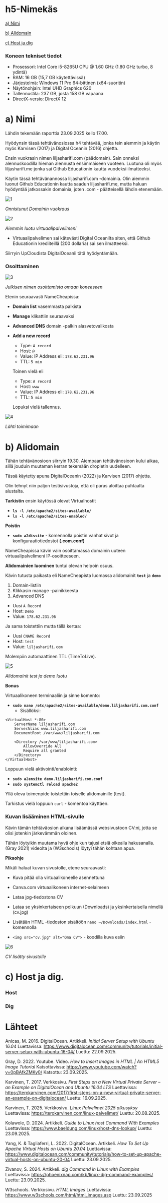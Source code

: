# h5-Nimekäs

[a) Nimi](#a-Nimi)

[b) Alidomain](#b-Alidomain)

[c) Host ja dig](#c-Host-ja-dig)


### Koneen tekniset tiedot
* Prosessori: Intel Core i5-8265U CPU @ 1.60 GHz (1.80 GHz turbo, 8 ydintä)
* RAM: 16 GB (15,7 GB käytettävissä)
* Järjestelmä: Windows 11 Pro 64-bittinen (x64-suoritin)
* Näytönohjain: Intel UHD Graphics 620
* Tallennustila: 237 GB, josta 158 GB vapaana
* DirectX-versio: DirectX 12


# a) Nimi

Lähdin tekemään raporttia 23.09.2025 kello 17.00.

Hyödynsin tässä tehtävänosiossa h4 tehtävää, jonka tein aiemmin ja käytin myös Karvisen (2017) ja Digital Oceanin (2016) ohjetta.

Ensin vuokrasin nimen liljasharifi.com (päädomain). Sain onneksi alennuskoodilla hieman alennusta ensimmäiseen vuoteen. 
Luotuna oli myös liljasharifi.me jonka sai Github Educationin kautta vuodeksi ilmatteeksi.

Käytin tässä tehtävänannossa liljasharifi.com -domainia. Olin aiemmin luonut Github Educationin kautta saadun liljasharifi.me, mutta haluan hyödyntää jatkossakin domainia, joten .com - päätteisellä lähdin etenemään.

![1](images/1.png)

_Onnistunut Domainin vuokraus_

![2](images/2.png)

_Aiemmin luotu virtuaalipalvelimeni_ 

* Virtuaalipalvelimen sai kätevästi Digital Oceanilta siten, että Github Educationin krediiteillä (200 dollaria) sai sen ilmatteeksi.

Siirryin UpCloudista DigitalOceanii tätä hyödyntämään. 

### Osoittaminen
![3](images/3.png)

_Julkisen nimen osoittamista omaan koneeseen_ 

Etenin seuraavasti NameCheapissa:

* **Domain list** vasemmasta palkista
* **Manage** klikattiin seuraavaksi
* **Advanced DNS** domain -palkin alasvetovalikosta
* **Add a new record**
  - Type: `A record`
  - Host: `@`
  - Value: IP Address eli: `178.62.231.96`
  - TTL: `5 min`

  Toinen vielä eli 
  - Type: `A record`
  - Host: `www`
  - Value: IP Address eli: `178.62.231.96`
  - TTL: `5 min`
 
  Lopuksi vielä tallennus.
 
![4](images/4.png)

_Lähti toimimaan_

# b) Alidomain

Tähän tehtävänosioon siirryin 19.30. Aiempaan tehtävänosioon kului aikaa, sillä jouduin muutaman kerran tekemään dropletin uudelleen.

Tässä käytetty apuna DigitalOceanin (2022) ja Karvisen (2017) ohjetta.

Olin tehnyt niin paljon testisivustoja, että oli paras aloittaa puhtaalta alustalta.

**Tarkistin** ensin käytössä olevat Virtualhostit
* **`ls -l /etc/apache2/sites-available/`**
* **`ls -l /etc/apache2/sites-enabled/`**

**Poistin** 
* **`sudo a2dissite`** - komennolla poistin vanhat sivut ja konfiguraatiotiedostot **(.com.conf)**

NameCheapissa kävin vain osoittamassa domainin uuteen virtuaalipalvelimeni IP-osoitteeseen.

**Alidomainien luominen** tuntui olevan helpoin osuus. 

Kävin tutusta paikasta eli NameCheapista luomassa alidomainit **`test`** ja **`demo`**

1. Domain-listiin
2. Klikkasin manage -painikkeesta
3. Advanced DNS
* Uusi `A Record`
* Host: `Demo`
* Value: `178.62.231.96`

Ja sama toistettiin mutta tällä kertaa:
* Uusi `CNAME Record`
* Host: `test`
* Value: `liljasharifi.com`

Molempiin automaattinen TTL (TimeToLive).

![5](images/5.png)

_Alidomainit test ja demo luotu_

**Bonus**

Virtuaalikoneen terminaaliin ja sinne komento:

* **`sudo nano /etc/apache2/sites-available/demo.liljasharifi.com.conf`**
  - Sisällöksi:

```
<VirtualHost *:80>
    ServerName liljasharifi.com
    ServerAlias www.liljasharifi.com
    DocumentRoot /var/www/liljasharifi.com

    <Directory /var/www/liljasharifi.com>
        AllowOverride All
        Require all granted
    </Directory>
</VirtualHost>
```


Loppuun vielä aktivointi/enablointi:
* **`sudo a2ensite demo.liljasharifi.com.conf`**
* **`sudo systemctl reload apache2`**

Yllä oleva toimenpide toistettiin toiselle alidomainille (test).

Tarkistus vielä loppuun `curl` - komentoa käyttäen.

### Kuvan lisääminen HTML-sivulle

Kävin tämän tehtäväosion aikana lisäämässä websivustoon CV:ni, jotta se olisi jotenkin järkevämmän oloinen.

Tähän löytyikin muutama hyvä ohje kun tajusi etsiä oikealla hakusanalla. (Gray 2021) videolta ja (W3schools) löytyi tähän kohtaan apua. 

**Pikaohje** 

Mikäli haluat kuvan sivustolle, etene seuraavasti:

* Kuva pitää olla virtuaalikoneelle asennettuna
  
* Canva.com virtuaalikoneen internet-selaimeen
  
* Lataa jpg-tiedostona CV
  
* Lataa se yksinkertaiseen polkuun (Downloads) ja yksinkertaisella nimellä (cv.jpg)
  
* Lisätään HTML -tiedoston sisältöön `nano ~/Downloads/index.html` - komennolla

* `<img src="cv.jpg" alt="Oma CV">` - koodilla kuva esiin

![6](images/6.png)

_CV lisätty sivustolle_



# c) Host ja dig.

### Host 







### Dig


  # Lähteet

Anicas, M. 2016. DigitalOcean. Artikkeli. _Initial Server Setup with Ubuntu 16.04_ Luettavissa: https://www.digitalocean.com/community/tutorials/initial-server-setup-with-ubuntu-16-04/ Luettu: 22.09.2025.

Gray, D. 2022. Youtube. Video. _How to Insert Images in HTML | An HTML5 Image Tutorial_ Katsottavissa: https://www.youtube.com/watch?v=0pBAfkZMKy0/ Katsottu: 23.09.2025.

Karvinen, T. 2017. Verkkosivu. _First Steps on a New Virtual Private Server – an Example on DigitalOcean and Ubuntu 16.04 LTS_ Luettavissa: https://terokarvinen.com/2017/first-steps-on-a-new-virtual-private-server-an-example-on-digitalocean/ Luettu: 16.09.2025.

Karvinen, T. 2025. Verkkosivu. _Linux Palvelimet 2025 alkusyksy_ Luettavissa: https://terokarvinen.com/linux-palvelimet/ Luettu: 20.08.2025.

Kolawole, D. 2024. Artikkeli. _Guide to Linux host Command With Examples_ Luettavissa: https://www.baeldung.com/linux/host-dns-lookup/ Luettu:  23.09.2025.

Yang, K. & Tagliaferri, L. 2022. DigitalOcean. Artikkeli. _How To Set Up Apache Virtual Hosts on Ubuntu 20.04_ Luettavissa: https://www.digitalocean.com/community/tutorials/how-to-set-up-apache-virtual-hosts-on-ubuntu-20-04 Luettu: 23.09.2025.

Zivanov, S. 2024. Artikkeli. _dig Command in Linux with Examples_ Luettavissa: https://phoenixnap.com/kb/linux-dig-command-examples/ Luettu: 23.09.2025.


W3schools. Verkkosivu. _HTML Images_ Luettavissa: https://www.w3schools.com/html/html_images.asp Luettu: 23.09.2025

